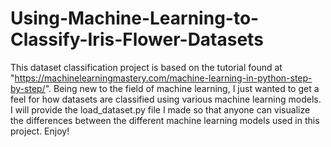 # Using-Machine-Learning-to-Classify-Iris-Flower-Datasets

This dataset classification project is based on the tutorial found at "https://machinelearningmastery.com/machine-learning-in-python-step-by-step/".  Being new to the field of machine learning, I just wanted to get a feel for how datasets are classified using various machine learning models.  I will provide the load_dataset.py file I made so that anyone can visualize the differences between the different machine learning models used in this project.  Enjoy!

